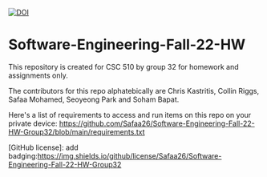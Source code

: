 [![DOI](https://zenodo.org/badge/529902359.svg)](https://zenodo.org/badge/latestdoi/529902359)

# Software-Engineering-Fall-22-HW
This repository is created for CSC 510 by group 32 for homework and assignments only.

The contributors for this repo alphatebically are Chris Kastritis, Collin Riggs, Safaa Mohamed, Seoyeong Park and Soham Bapat.

Here's a list of requirements to access and run items on this repo on your private device: https://github.com/Safaa26/Software-Engineering-Fall-22-HW-Group32/blob/main/requirements.txt

[GitHub license]: add badging:https://img.shields.io/github/license/Safaa26/Software-Engineering-Fall-22-HW-Group32
